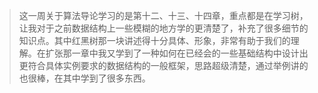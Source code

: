 >这一周关于算法导论学习的是第十二、十三、十四章，重点都是在学习树，让我对于之前数据结构上一些模糊的地方学的更清楚了，补充了很多细节的知识点。其中红黑树那一块讲述得十分具体、形象，非常有助于我们的理解。在扩张那一章中我又学到了一种如何在已经会的一些基础结构中设计出更符合具体实例要求的数据结构的一般框架，思路超级清楚，通过举例讲的也很棒，在其中学到了很多东西。
